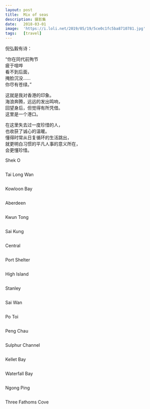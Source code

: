 ```yaml
---
layout: post
title:  Mix of seas
description: 摄影集
date:   2018-03-01
image:  'https://i.loli.net/2019/05/19/5ce0c1fc5ba8710781.jpg'
tags:   [travel]
---
```


倪弘毅有诗：

“你在同代前殉节  
疲于喧哗  
看不到后面，  
掩脸沉没……  
你尽有苍绿。”  

这就是我对香港的印象。  
海浪奔腾，远远的发出鸣响，  
回望身后，但觉得有所凭借。  
这里是一个港口。  

在这里失去过一度珍惜的人，  
也收获了诚心的温暖。  
懂得时常从日复循环的生活跳出，  
就更明白习惯的平凡人事的意义所在，  
会更懂珍惜。  



Shek O

<section>
<div>
<div class="8u"><span class="image fit"><img src="https://i.loli.net/2019/05/19/5ce0c1fc5ba8710781.jpg" alt="" /></span>
</div>


Tai Long Wan


<div>
<div class="8u"><span class="image fit"><img src="https://i.loli.net/2019/05/19/5ce0c6bab1dd455248.jpg" alt="" /></span>
</div>


Kowloon Bay


<div>
<div class="8u"><span class="image fit"><img src="https://i.loli.net/2019/05/19/5ce0c2fc224c878327.jpg" alt="" /></span>
</div>


Aberdeen


<div>
<div class="8u"><span class="image fit"><img src="https://i.loli.net/2019/05/19/5ce0c32eb0a9d39735.jpg" alt="" /></span>
</div>


Kwun Tong


<div>
<div class="8u"><span class="image fit"><img src="https://i.loli.net/2019/05/19/5ce0c36d8c2cb32695.jpg" alt="" /></span>
</div>


Sai Kung


<div>
<div class="8u"><span class="image fit"><img src="https://i.loli.net/2019/05/19/5ce0c39a6a33850932.jpg" alt="" /></span>
</div>


Central


<div>
<div class="8u"><span class="image fit"><img src="https://i.loli.net/2019/05/19/5ce0c5cb6ea8123019.jpg" alt="" /></span>
</div>


Port Shelter


<div>
<div class="8u"><span class="image fit"><img src="https://i.loli.net/2019/05/19/5ce0c5c5bbef998651.jpg" alt="" /></span>
</div>


High Island


<div>
<div class="8u"><span class="image fit"><img src="https://i.loli.net/2019/05/19/5ce0c5cb6767e98652.jpg" alt="" /></span>
</div>


Stanley


<div>
<div class="8u"><span class="image fit"><img src="https://i.loli.net/2019/05/19/5ce0c5c15030f62932.jpg" alt="" /></span>
</div>


Sai Wan


<div>
<div class="8u"><span class="image fit"><img src="https://i.loli.net/2019/05/19/5ce0c5cb6b17024228.jpg" alt="" /></span>
</div>


Po Toi


<div>
<div class="8u"><span class="image fit"><img src="https://i.loli.net/2019/05/19/5ce0c5babe20b71031.jpg" alt="" /></span>
</div>


Peng Chau


<div>
<div class="8u"><span class="image fit"><img src="https://i.loli.net/2019/05/19/5ce0c5c7b670214695.jpg" alt="" /></span>
</div>


Sulphur Channel


<div>
<div class="8u"><span class="image fit"><img src="https://i.loli.net/2019/05/19/5ce0c64186ff828807.jpg" alt="" /></span>
</div>


Kellet Bay


<div>
<div class="8u"><span class="image fit"><img src="https://i.loli.net/2019/05/19/5ce0c6546ef6012438.jpg" alt="" /></span>
</div>


Waterfall Bay


<div>
<div class="8u"><span class="image fit"><img src="https://i.loli.net/2019/05/19/5ce0c66ac5ae968167.jpg" alt="" /></span>
</div>


Ngong Ping


<div>
<div class="8u"><span class="image fit"><img src="https://i.loli.net/2019/05/19/5ce0c67aa782148909.jpg" alt="" /></span>
</div>


Three Fathoms Cove


<div>
<div class="8u"><span class="image fit"><img src="https://i.loli.net/2019/05/19/5ce0c68f7e9d488602.jpg" alt="" /></span>
</div>

